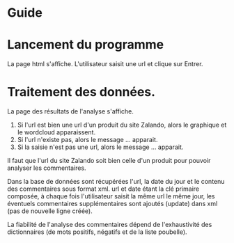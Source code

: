 # Guide 

# Lancement du programme
La page html s'affiche.
L'utilisateur saisit une url et clique sur Entrer.

# Traitement des données.
La page des résultats de l'analyse s'affiche. 
1. Si l'url est bien une url d'un produit du site Zalando, alors le graphique et le wordcloud apparaissent.
2. Si l'url n'existe pas, alors le message ... apparait. 
3. Si la saisie n'est pas une url, alors le message ... apparait.

Il faut que l'url du site Zalando soit bien celle d'un produit pour pouvoir analyser les commentaires.

Dans la base de données sont récupérées l'url, la date du jour et le contenu des commentaires sous format xml. 
url et date étant la clé primaire composée, à chaque fois l'utilisateur saisit la même url le même jour, les éventuels commentaires 
supplémentaires sont ajoutés (update) dans xml (pas de nouvelle ligne créée).

La fiabilité de l'analyse des commentaires dépend de l'exhaustivité des dictionnaires (de mots positifs, négatifs et de la liste poubelle).
